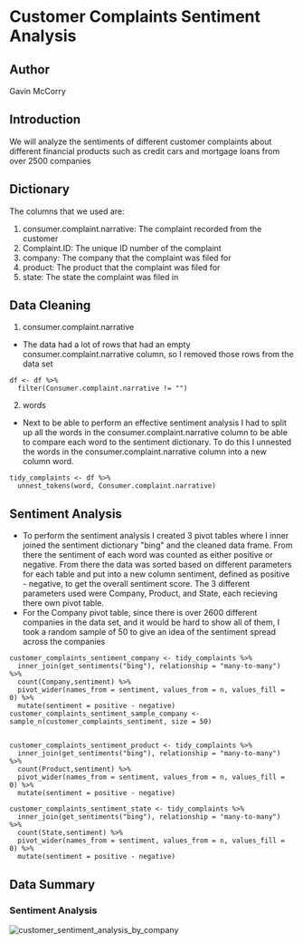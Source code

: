 # Customer Complaints Sentiment Analysis

## Author
Gavin McCorry

## Introduction
We will analyze the sentiments of different customer complaints about different financial products such as credit cars and mortgage loans from over 2500 companies

## Dictionary
The columns that we used are:
1. consumer.complaint.narrative: The complaint recorded from the customer
2. Complaint.ID: The unique ID number of the complaint
3. company: The company that the complaint was filed for
4. product: The product that the complaint was filed for
5. state: The state the complaint was filed in

## Data Cleaning
1. consumer.complaint.narrative
* The data had a lot of rows that had an empty consumer.complaint.narrative column, so I removed those rows from the data set

```
df <- df %>%
  filter(Consumer.complaint.narrative != "")
```

2. words
* Next to be able to perform an effective sentiment analysis I had to split up all the words in the consumer.complaint.narrative column to be able to compare each word to the sentiment dictionary. To do this I unnested the words in the consumer.complaint.narrative column into a new column word. 

```
tidy_complaints <- df %>%
  unnest_tokens(word, Consumer.complaint.narrative)
```

## Sentiment Analysis
* To perform the sentiment analysis I created 3 pivot tables where I inner joined the sentiment dictionary "bing" and the cleaned data frame. From there the sentiment of each word was counted as either positive or negative. From there the data was sorted based on different parameters for each table and put into a new column sentiment, defined as positive - negative, to get the overall sentiment score. The 3 different parameters used were Company, Product, and State, each recieving there own pivot table.
* For the Company pivot table, since there is over 2600 different companies in the data set, and it would be hard to show all of them, I took a random sample of 50 to give an idea of the sentiment spread across the companies
```
customer_complaints_sentiment_company <- tidy_complaints %>%
  inner_join(get_sentiments("bing"), relationship = "many-to-many") %>%
  count(Company,sentiment) %>%
  pivot_wider(names_from = sentiment, values_from = n, values_fill = 0) %>% 
  mutate(sentiment = positive - negative)
customer_complaints_sentiment_sample_company <- sample_n(customer_complaints_sentiment, size = 50)


customer_complaints_sentiment_product <- tidy_complaints %>%
  inner_join(get_sentiments("bing"), relationship = "many-to-many") %>%
  count(Product,sentiment) %>%
  pivot_wider(names_from = sentiment, values_from = n, values_fill = 0) %>% 
  mutate(sentiment = positive - negative)

customer_complaints_sentiment_state <- tidy_complaints %>%
  inner_join(get_sentiments("bing"), relationship = "many-to-many") %>%
  count(State,sentiment) %>%
  pivot_wider(names_from = sentiment, values_from = n, values_fill = 0) %>% 
  mutate(sentiment = positive - negative)
```

## Data Summary 
### Sentiment Analysis
![customer_sentiment_analysis_by_company](https://github.com/Gavin-McCorry/Data-332/blob/main/Consumer_Complaint_Txet_Analysis_HW/Data/sentiment_analysis_company.rds)
